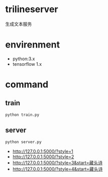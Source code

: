 # trilineserver
生成文本服务

# envirenment
- python:3.x 
- tensorflow  1.x

# command

## train
```shell
python train.py
```

## server

```shell
python server.py
```

- http://127.0.0.1:5000/?style=1
- http://127.0.0.1:5000/?style=2
- http://127.0.0.1:5000/?style=3&start=藏头诗
- http://127.0.0.1:5000/?style=4&start=藏头诗


